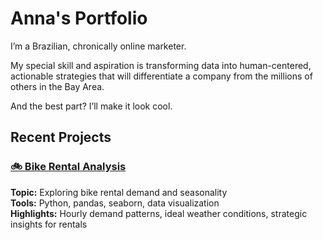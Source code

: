 
# Anna's Portfolio

I’m a Brazilian, chronically online marketer. 

My special skill and aspiration is transforming data into human-centered, actionable strategies that will differentiate a company from the millions of others in the Bay Area. 

And the best part? I’ll make it look cool. 

## Recent Projects

### [🚲 Bike Rental Analysis](./projects/bikes)

**Topic:** Exploring bike rental demand and seasonality  
**Tools:** Python, pandas, seaborn, data visualization  
**Highlights:** Hourly demand patterns, ideal weather conditions, strategic insights for rentals  
